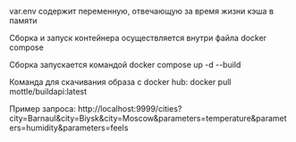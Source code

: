 var.env содержит переменную, отвечающую за время жизни кэша в памяти

Сборка и запуск контейнера осуществляется внутри файла docker compose

Сборка запускается командой docker compose up -d --build

Команда для скачивания образа с docker hub: docker pull mottle/buildapi:latest

Пример запроса: http://localhost:9999/cities?city=Barnaul&city=Biysk&city=Moscow&parameters=temperature&parameters=humidity&parameters=feels
